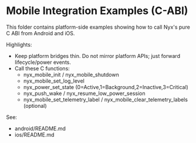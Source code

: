 # Mobile Integration Examples (C-ABI)

This folder contains platform-side examples showing how to call Nyx's pure C ABI from Android and iOS.

Highlights:
- Keep platform bridges thin. Do not mirror platform APIs; just forward lifecycle/power events.
- Call these C functions:
  - nyx_mobile_init / nyx_mobile_shutdown
  - nyx_mobile_set_log_level
  - nyx_power_set_state (0=Active,1=Background,2=Inactive,3=Critical)
  - nyx_push_wake / nyx_resume_low_power_session
  - nyx_mobile_set_telemetry_label / nyx_mobile_clear_telemetry_labels (optional)

See:
- android/README.md
- ios/README.md
